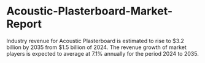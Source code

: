 # Acoustic-Plasterboard-Market-Report
Industry revenue for Acoustic Plasterboard is estimated to rise to $3.2 billion by 2035 from $1.5 billion of 2024. The revenue growth of market players is expected to average at 7.1% annually for the period 2024 to 2035.
